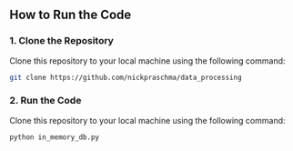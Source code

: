 ## How to Run the Code

### 1. Clone the Repository
Clone this repository to your local machine using the following command:

```bash
git clone https://github.com/nickpraschma/data_processing
```

### 2. Run the Code
Clone this repository to your local machine using the following command:

```bash
python in_memory_db.py
```


